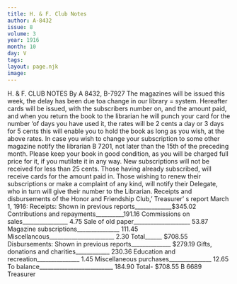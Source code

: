 ```yaml
---
title: H. & F. Club Notes
author: A-8432 
issue: 8
volume: 3
year: 1916
month: 10
day: V
tags:
layout: page.njk
image:
---
```

H. & F. CLUB NOTES    By A 8432, B-7927       The magazines will be issued this week, the delay has been due toa change in our library = system.       Hereafter cards will be issued, with the subscribers number on, and the amount paid, and when you return the book to the librarian he will punch your card for the number ‘of days you have used it, the rates will be 2 cents a day or 3 days for 5 cents this will enable you to hold the book as long as you wish, at the above rates.       In case you wish to change your subscription to some other magazine notify the librarian B 7201, not later than the 15th of the preceding month. Please keep your book in good condition, as you will be charged full price for it, if you mutilate it in any way.       New subscriptions will not be received for less than 25 cents. Those having already subscribed, will receive cards for the amount paid in. Those wishing to renew their subscriptions or make a complaint of any kind, will notify their Delegate, who in turn will give their number to the Librarian.       Receipts and disbursements of the Honor and Friendship Club,’ Treasurer’ s report March 1, 1916:       Receipts:   Shown in previous reports_____________$345.02    Contributions and repayments__________191.16    Commissions on sales________________ 4.75    Sale of old paper____________________ 53.87   Magazine subscriptions_______________ 111.45   Miscellancous_______________________ 2.30   				Total______ $708.55   			Disbursements:    Shown in previous reports______________ $279.19   Gifts, donations and charities____________ 230.36   Education and recreation_______________ 1.45   Miscellaneous purchases_______________ 12.65   To balance__________________________ 184.90   Total- $708.55      B 6689 Treasurer

